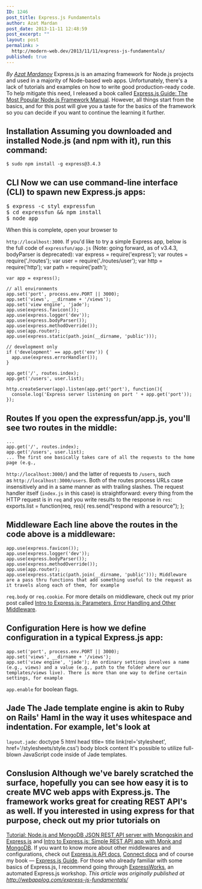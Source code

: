 ```yaml
---
ID: 1246
post_title: Express.js Fundamentals
author: Azat Mardan
post_date: 2013-11-11 12:48:59
post_excerpt: ""
layout: post
permalink: >
  http://modern-web.dev/2013/11/11/express-js-fundamentals/
published: true
---
```

*By [Azat Mardanov][1]* Express.js is an amazing framework for Node.js projects and used in a majority of Node-based web apps. Unfortunately, there's a lack of tutorials and examples on how to write good production-ready code. To help mitigate this need, I released a book called [Express.js Guide: The Most Popular Node.js Framework Manual][2]. However, all things start from the basics, and for this post will give you a taste for the basics of the framework so you can decide if you want to continue the learning it further. 
## Installation Assuming you downloaded and installed Node.js (and npm with it), run this command: 

    $ sudo npm install -g express@3.4.3

## CLI Now we can use command-line interface (CLI) to spawn new Express.js apps: 

<pre>$ express -c styl expressfun
$ cd expressfun && npm install
$ node app</pre> When this is complete, open your browser to 

`http://localhost:3000`. If you'd like to try a simple Express app, below is the full code of `expressfun/app.js` (Note: going forward, as of v3.4.3, bodyParser is deprecated): 
    var express = require('express');
    var routes = require('./routes');
    var user = require('./routes/user');
    var http = require('http');
    var path = require('path');
    
    var app = express();
    
    // all environments
    app.set('port', process.env.PORT || 3000);
    app.set('views', __dirname + '/views');
    app.set('view engine', 'jade');
    app.use(express.favicon());
    app.use(express.logger('dev'));
    app.use(express.bodyParser());
    app.use(express.methodOverride());
    app.use(app.router);
    app.use(express.static(path.join(__dirname, 'public')));
    
    // development only
    if ('development' == app.get('env')) {
      app.use(express.errorHandler());
    }
    
    app.get('/', routes.index);
    app.get('/users', user.list);
    
    http.createServer(app).listen(app.get('port'), function(){
      console.log('Express server listening on port ' + app.get('port'));
    });

## Routes If you open the expressfun/app.js, you'll see two routes in the middle: 

    ...
    app.get('/', routes.index);
    app.get('/users', user.list);
    ... The first one basically takes care of all the requests to the home page (e.g., 

`http://localhost:3000/`) and the latter of requests to `/users`, such as `http://localhost:3000/users`. Both of the routes process URLs case insensitively and in a same manner as with trailing slashes. The request handler itself (`index.js` in this case) is straightforward: every thing from the HTTP request is in `req` and you write results to the response in `res`: 
    exports.list = function(req, res){
      res.send("respond with a resource");
    };

## Middleware Each line above the routes in the code above is a middleware: 

    app.use(express.favicon());
    app.use(express.logger('dev'));
    app.use(express.bodyParser());
    app.use(express.methodOverride());
    app.use(app.router);
    app.use(express.static(path.join(__dirname, 'public'))); Middleware are a pass thru functions that add something useful to the request as it travels along each of them, for example 

`req.body` or `req.cookie`. For more details on middleware, check out my prior post called [Intro to Express.js: Parameters, Error Handling and Other Middleware][3]. 
## Configuration Here is how we define configuration in a typical Express.js app: 

    app.set('port', process.env.PORT || 3000);
    app.set('views', __dirname + '/views');
    app.set('view engine', 'jade'); An ordinary settings involves a name (e.g., views) and a value (e.g., path to the folder where our templates/views live). There is more than one way to define certain settings, for example 

`app.enable` for boolean flags. 
## Jade The Jade template engine is akin to Ruby on Rails' Haml in the way it uses whitespace and indentation. For example, let's look at 

`layout.jade`: 
    doctype 5
    html
      head
        title= title
        link(rel='stylesheet', href='/stylesheets/style.css')
      body
        block content It's possible to utilize full-blown JavaScript code inside of Jade templates. 

## Conslusion Although we've barely scratched the surface, hopefully you can see how easy it is to create MVC web apps with Express.js. The framework works great for creating REST API's as well. If you interested in using express for that purpose, check out my prior tutorials on 

[Tutorial: Node.js and MongoDB JSON REST API server with Mongoskin and Express.js][4] and [Intro to Express.js: Simple REST API app with Monk and MongoDB][5]. If you want to know more about other middlewares and configurations, check out [Express.js API docs][6], [Connect docs][7] and of course my book — [Express.js Guide][2]. For those who already familiar with some basics of Express.js, I recommend going through [ExpressWorks][8], an automated Express.js workshop. *This article was originally published at <http://webapplog.com/express-js-fundamentals/>*

 [1]: /authors/azat-mardanov
 [2]: http://expressjsguide.com/
 [3]: http://flippinawesome.org/2013/05/28/intro-to-express-js-parameters-error-handling-and-other-middleware/
 [4]: http://webapplog.com/tutorial-node-js-and-mongodb-json-rest-api-server-with-mongoskin-and-express-js/
 [5]: http://webapplog.com/intro-to-express-js-simple-rest-api-app-with-monk-and-mongodb/
 [6]: http://expressjs.com/api.html
 [7]: http://www.senchalabs.org/connect/
 [8]: http://webapplog.com/expressworks